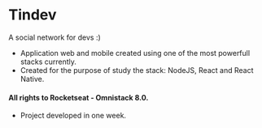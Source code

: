 # Tindev
A social network for devs :)

- Application web and mobile created using one of the most powerfull stacks currently.
- Created for the purpose of study the stack: NodeJS, React and React Native.

#### All rights to Rocketseat - Omnistack 8.0.
  - Project developed in one week.
